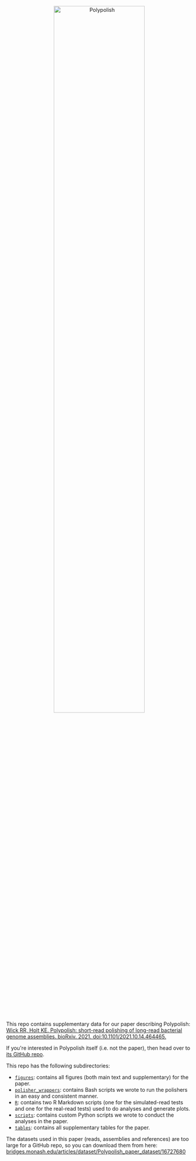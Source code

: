 <p align="center"><img src="https://github.com/rrwick/Polypolish/blob/main/images/logo_transparent.png" alt="Polypolish" width="70%"></p>

This repo contains supplementary data for our paper describing Polypolish: [Wick RR, Holt KE. Polypolish: short-read polishing of long-read bacterial genome assemblies. bioRxiv. 2021. doi:10.1101/2021.10.14.464465.](https://doi.org/10.1101/2021.10.14.464465)

If you're interested in Polypolish itself (i.e. not the paper), then head over to [its GitHub repo](https://github.com/rrwick/Polypolish).

This repo has the following subdirectories:
* [`figures`](figures): contains all figures (both main text and supplementary) for the paper.
* [`polisher_wrappers`](polisher_wrappers): contains Bash scripts we wrote to run the polishers in an easy and consistent manner.
* [`R`](R): contains two R Markdown scripts (one for the simulated-read tests and one for the real-read tests) used to do analyses and generate plots.
* [`scripts`](scripts): contains custom Python scripts we wrote to conduct the analyses in the paper.
* [`tables`](figures): contains all supplementary tables for the paper.

The datasets used in this paper (reads, assemblies and references) are too large for a GitHub repo, so you can download them from here: [bridges.monash.edu/articles/dataset/Polypolish_paper_dataset/16727680](https://bridges.monash.edu/articles/dataset/Polypolish_paper_dataset/16727680)
